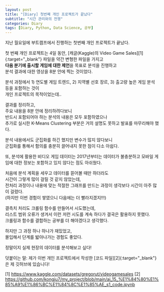 ```yaml
---
layout: post
title: "[Diary] 첫번째 개인 프로젝트가 끝났다"
subtitle: "시간 관리와의 전쟁"
categories: Diary
tags: [Diary, Python, Data Science, 공부]
---
```


지난 월요일에 부트캠프에서 진행하는 첫번째 개인 프로젝트가 끝났다.  
  
첫 번째 개인 프로젝트는 4일 동안, 
[캐글(Kaggle)의 Video Game Sales][1]{:target="_blank"} 파일을 약간 변형한 파일을 가지고  
**다음 분기에 출시할 게임에 대한 제언**을 목표로 분석을 진행하고  
분석 결과에 대한 영상을 8분 안에 찍는 것이었다.  

분석 과정에서 1) 연도별 게임 트렌드, 2) 지역별 선호 장르, 3) 출고량 높은 게임 분석 등을 포함하는 것이  
개인 프로젝트의 목적이었는데.. 

결과를 정리하고,  
주요 내용을 8분 안에 정리하려다보니  
반드시 포함되어야 하는 분석의 내용은 모두 포함하였으나   
추가로 실시한 K-Means Clustering 부분은 거의 설명도 못하고 발표를 마무리해야 했다.  

분석 내용에서도 군집화를 하긴 했지만 변수가 많지 않다보니  
군집화를 통해서 함의를 충분히 끌어내지 못한 점이 다소 아쉽다.  

또, 분석에 활용한 비디오 게임 데이터는 2017년부터는 데이터가 불충분하고 
모바일 게임에 대한 정보는 포함하고 있지 않다는 점도 아쉬웠다. 
  
  
처음에 분석 계획을 세우고 데이터를 뜯어볼 때만 하더라도  
시간이 그렇게 많이 걸릴 것 같지 않았는데,  
전처리 과정이나 
내용에 맞는 적절한 그래프를 만드는 과정이 생각보다 시간이 아주 많이 걸렸다.  
(하지만 이번 경험이 쌓였으니 다음에는 더 빨라지겠지!!!)
  
  
결측치 처리도 크롤링 함수를 만들어서 시도했는데,  
리스트 범위 오류가 생겨서 이런 저런 시도를 계속 하다가 결국은 활용하지 못했다.  
크롤링과 함수를 결합하는 공부를 더 해야겠다고 생각했다.  
  
  
하지만 그 과정 하나 하나가 재밌었고,  
몰입해서 단계를 밟아나가는 경험도 좋았다.  
  
정말이지 실제 현장의 데이터를 분석해보고 싶다!
  
   

덧붙이는 말: 제가 이번 개인 프로젝트에서 작성한 [코드 파일][2]{:target="_blank"}은 제 깃허브에 있습니다! 
  
  
[1] https://www.kaggle.com/datasets/gregorut/videogamesales
[2] https://github.com/kongju7/my_project/blob/main/ai_15_%E1%84%80%E1%85%A9%E1%86%BC%E1%84%8C%E1%85%AE_s1_code.ipynb